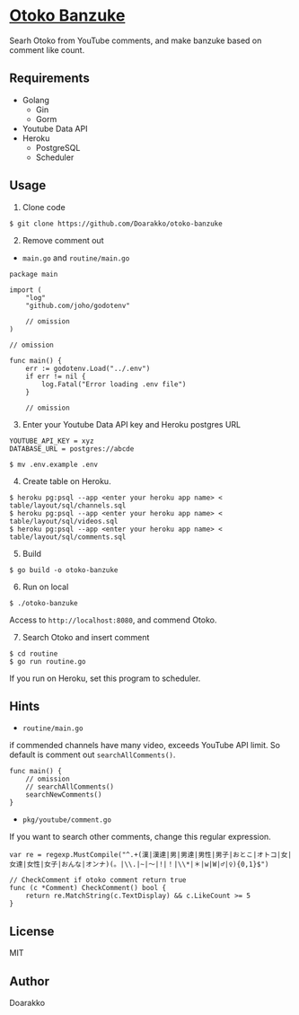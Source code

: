# [Otoko Banzuke](https://otoko-banzuke.herokuapp.com)
Searh Otoko from YouTube comments, and make banzuke based on comment like count.

## Requirements
- Golang
    - Gin
    - Gorm
- Youtube Data API
- Heroku
    - PostgreSQL
    - Scheduler

## Usage
1. Clone code
```
$ git clone https://github.com/Doarakko/otoko-banzuke
```
2. Remove comment out
- `main.go` and `routine/main.go`
```
package main

import (
	"log"
	"github.com/joho/godotenv"

	// omission
)

// omission

func main() {
	err := godotenv.Load("../.env")
	if err != nil {
		log.Fatal("Error loading .env file")
	}

	// omission
```

3. Enter your Youtube Data API key and Heroku postgres URL
```
YOUTUBE_API_KEY = xyz
DATABASE_URL = postgres://abcde
```
```
$ mv .env.example .env
```

4. Create table on Heroku.
```
$ heroku pg:psql --app <enter your heroku app name> < table/layout/sql/channels.sql
$ heroku pg:psql --app <enter your heroku app name> < table/layout/sql/videos.sql
$ heroku pg:psql --app <enter your heroku app name> < table/layout/sql/comments.sql
```

5. Build
```
$ go build -o otoko-banzuke
```

6. Run on local
```
$ ./otoko-banzuke
```
Access to `http://localhost:8080`, and commend Otoko.

7. Search Otoko and insert comment
```
$ cd routine
$ go run routine.go
```
If you run on Heroku, set this program to scheduler.


## Hints
- `routine/main.go`

if commended channels have many video, exceeds YouTube API limit.
So default is comment out `searchAllComments()`.
```
func main() {
	// omission
	// searchAllComments()
	searchNewComments()
}
```

- `pkg/youtube/comment.go`

If you want to search other comments, change this regular expression.
```
var re = regexp.MustCompile("^.+(漢|漢達|男|男達|男性|男子|おとこ|オトコ|女|女達|女性|女子|おんな|オンナ)(。|\\.|~|〜|!|！|\\*|＊|w|W|♂|♀){0,1}$")

// CheckComment if otoko comment return true
func (c *Comment) CheckComment() bool {
	return re.MatchString(c.TextDisplay) && c.LikeCount >= 5
}
```

## License
MIT

## Author
Doarakko
